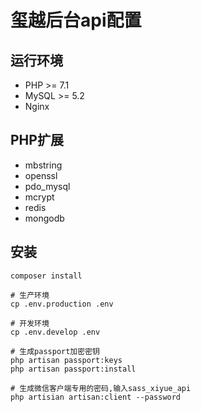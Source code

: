# 玺越后台api配置

## 运行环境
* PHP >= 7.1
* MySQL >= 5.2
* Nginx

## PHP扩展
* mbstring
* openssl
* pdo_mysql
* mcrypt
* redis
* mongodb

## 安装
```
composer install

# 生产环境
cp .env.production .env

# 开发环境
cp .env.develop .env

# 生成passport加密密钥
php artisan passport:keys
php artisan passport:install

# 生成微信客户端专用的密码,输入sass_xiyue_api
php artisian artisan:client --password

```
